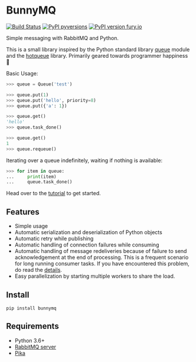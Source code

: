 # BunnyMQ

[![Build Status](https://travis-ci.com/havefish/bunnymq.svg?branch=master)](https://travis-ci.com/havefish/bunnymq)
[![PyPI pyversions](https://img.shields.io/pypi/pyversions/ansicolortags.svg)](https://pypi.python.org/pypi/bunnymq/)
[![PyPI version fury.io](https://badge.fury.io/py/ansicolortags.svg)](https://pypi.python.org/pypi/bunnymq/)

Simple messaging with RabbitMQ and Python.

This is a small library inspired by the Python standard library [queue](https://docs.python.org/3/library/queue.html) module and the [hotqueue](https://github.com/richardhenry/hotqueue) library. Primarily geared towards programmer happiness :slightly_smiling_face:

Basic Usage:

```python
>>> queue = Queue('test')

>>> queue.put(1)
>>> queue.put('hello', priority=8)
>>> queue.put({'a': 1})

>>> queue.get()
'hello'
>>> queue.task_done()

>>> queue.get()
1
>>> queue.requeue()
```

Iterating over a queue indefinitely, waiting if nothing is available:

```python
>>> for item in queue:
...     print(item)
...     queue.task_done()
```

Head over to the [tutorial](http://havefish.github.io/bunnymq/) to get started.

## Features

* Simple usage
* Automatic serialization and deserialization of Python objects
* Automatic retry while publishing
* Automatic handling of connection failures while consuming
* Automatic handling of message redeliveries because of failure to send acknowledgement at the end of processing. This is a frequent scenario for long running consumer tasks. If you have encountered this problem, do read the [details](http://havefish.github.io/bunnymq/details.html).
* Easy parallelization by starting multiple workers to share the load.


## Install

```
pip install bunnymq
```

## Requirements
* Python 3.6+
* [RabbitMQ server](https://www.rabbitmq.com/)
* [Pika](https://pika.readthedocs.io/en/stable/)
